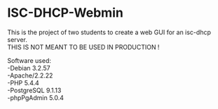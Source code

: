 ISC-DHCP-Webmin
===============

This is the project of two students to create a web GUI for an isc-dhcp server.<br />
THIS IS NOT MEANT TO BE USED IN PRODUCTION !

Software used: <br />
-Debian 3.2.57 <br />
-Apache/2.2.22<br />
-PHP 5.4.4<br />
-PostgreSQL 9.1.13<br />
-phpPgAdmin 5.0.4

